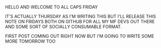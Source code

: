 HELLO AND WELCOME TO ALL CAPS FRIDAY

IT'S ACTUALLY THURSDAY AS I'M WRITING THIS BUT I'LL RELEASE THIS NOTE ON FRIDAYS BOTH ON GITHUB FOR ALL MY MF DEVS OUT THERE AND SOME SORT OF SOCIALLY CONSUMABLE FORMAT. 

FIRST POST COMING OUT RIGHT NOW BUT I'M GOING TO WRITE SOME MORE TOMORROW TOO 



